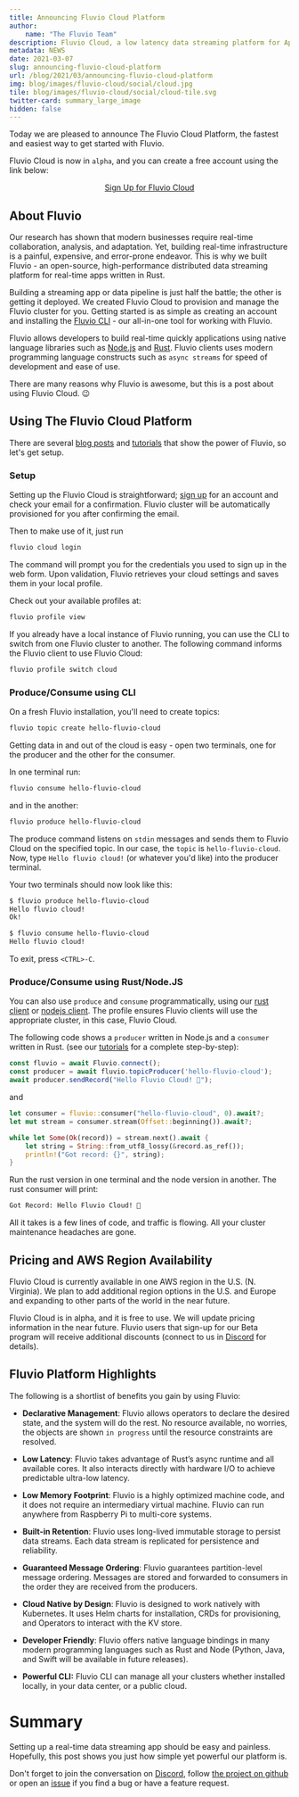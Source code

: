 ```yaml
---
title: Announcing Fluvio Cloud Platform
author:
    name: "The Fluvio Team"
description: Fluvio Cloud, a low latency data streaming platform for App developers like us.
metadata: NEWS
date: 2021-03-07
slug: announcing-fluvio-cloud-platform
url: /blog/2021/03/announcing-fluvio-cloud-platform
img: blog/images/fluvio-cloud/social/cloud.jpg
tile: blog/images/fluvio-cloud/social/cloud-tile.svg
twitter-card: summary_large_image
hidden: false
---
```



Today we are pleased to announce The Fluvio Cloud Platform, the fastest and easiest way to get started with Fluvio.

Fluvio Cloud is now in `alpha`, and you can create a free account using the link below:

<center><a class="btn btn-primary" href="https://cloud.fluvio.io/signup" target="_blank" role="button">Sign Up for Fluvio Cloud</a></center>

## About Fluvio

Our research has shown that modern businesses require real-time collaboration, analysis, and adaptation. Yet, building real-time infrastructure is a painful, expensive, and error-prone endeavor. This is why we built Fluvio - an open-source, high-performance distributed data streaming platform for real-time apps written in Rust.

Building a streaming app or data pipeline is just half the battle; the other is getting it deployed. We created Fluvio Cloud to provision and manage the Fluvio cluster for you. Getting started is as simple as creating an account and installing the [Fluvio CLI] - our all-in-one tool for working with Fluvio.

Fluvio allows developers to build real-time quickly applications using native language libraries such as <a href="https://infinyon.github.io/fluvio-client-node/" target="_blank">Node.js</a> and <a href="https://docs.rs/fluvio/" target="_blank">Rust</a>. Fluvio clients uses modern programming language constructs such as `async streams` for speed of development and ease of use.

There are many reasons why Fluvio is awesome, but this is a post about using Fluvio Cloud. :wink:

[Fluvio CLI]: /docs/getting-started/
[node-js client]: https://github.com/infinyon/fluvio-client-node

## Using The Fluvio Cloud Platform

There are several [blog posts](/blog) and [tutorials](/tutorials) that show the power of Fluvio, so let's get setup.

### Setup

Setting up the Fluvio Cloud is straightforward; <a href="https://cloud.fluvio.io/signup" target="_blank" role="button">sign up</a> for an account and check your email for a confirmation. Fluvio cluster will be automatically provisioned for you after confirming the email.

Then to make use of it, just run

```bash
fluvio cloud login
```

The command will prompt you for the credentials you used to sign up in the web form. Upon validation, Fluvio retrieves your cloud settings and saves them in your local profile. 

Check out your available profiles at:

```bash
fluvio profile view
```

If you already have a local instance of Fluvio running, you can use the CLI to switch from one Fluvio cluster to another. The following command informs the Fluvio client to use Fluvio Cloud:

```bash
fluvio profile switch cloud
```

### Produce/Consume using CLI

On a fresh Fluvio installation, you'll need to create topics:

```bash
fluvio topic create hello-fluvio-cloud
```

Getting data in and out of the cloud is easy - open two terminals, one for the producer and the other for the consumer. 

In one terminal run:

```bash
fluvio consume hello-fluvio-cloud
```

and in the another:

```bash
fluvio produce hello-fluvio-cloud
```

The produce command listens on `stdin` messages and sends them to Fluvio Cloud on the specified topic. In our case, the `topic` is `hello-fluvio-cloud`. Now, type `Hello fluvio cloud!` (or whatever you'd like) into the producer terminal.

Your two terminals should now look like this:

```bash
$ fluvio produce hello-fluvio-cloud
Hello fluvio cloud!
Ok!
```

```bash
$ fluvio consume hello-fluvio-cloud
Hello fluvio cloud!
```

To exit, press `<CTRL>-C`.

### Produce/Consume using Rust/Node.JS

You can also use `produce` and `consume` programmatically, using our [rust
client](https://crates.io/crates/fluvio) or [nodejs
client](https://www.npmjs.com/package/@fluvio/client). The profile ensures Fluvio clients will use the appropriate cluster, in this case, Fluvio Cloud.

The following code shows a `producer` written in Node.js and a `consumer` written in Rust. (see our [tutorials](/tutorials) for a complete step-by-step):

```javascript
const fluvio = await Fluvio.connect();
const producer = await fluvio.topicProducer('hello-fluvio-cloud');
await producer.sendRecord("Hello Fluvio Cloud! 🎉");
```
and

```rust
let consumer = fluvio::consumer("hello-fluvio-cloud", 0).await?;
let mut stream = consumer.stream(Offset::beginning()).await?;

while let Some(Ok(record)) = stream.next().await {
    let string = String::from_utf8_lossy(&record.as_ref());
    println!("Got record: {}", string);
}
```

Run the rust version in one terminal and the node version in another. The rust consumer will print:

```bash
Got Record: Hello Fluvio Cloud! 🎉
```

All it takes is a few lines of code, and traffic is flowing. All your cluster maintenance headaches are gone.

## Pricing and AWS Region Availability

Fluvio Cloud is currently available in one AWS region in the U.S. (N. Virginia). We plan to add additional region options in the U.S. and Europe and expanding to other parts of the world in the near future.

Fluvio Cloud is in alpha, and it is free to use. We will update pricing information in the near future. Fluvio users that sign-up for our Beta program will receive additional discounts (connect to us in [Discord](https://discordapp.com/invite/bBG2dTz) for details).

## Fluvio Platform Highlights

The following is a shortlist of benefits you gain by using Fluvio:

* **Declarative Management**: Fluvio allows operators to declare the desired state,
and the system will do the rest. No resource available, no worries, the objects
are shown `in progress` until the resource constraints are resolved.

* **Low Latency**: Fluvio takes advantage of Rust’s async runtime and all
available cores. It also interacts directly with hardware I/O to achieve
predictable ultra-low latency.

* **Low Memory Footprint**: Fluvio is a highly optimized machine code, and it does
not require an intermediary virtual machine. Fluvio can run anywhere from
Raspberry Pi to multi-core systems.

* **Built-in Retention**: Fluvio uses long-lived immutable storage to persist
data streams. Each data stream is replicated for persistence and reliability.

* **Guaranteed Message Ordering**: Fluvio guarantees partition-level message
ordering. Messages are stored and forwarded to consumers in the order they are
received from the producers.

* **Cloud Native by Design**: Fluvio is designed to work natively with
Kubernetes. It uses Helm charts for installation, CRDs for provisioning, and
Operators to interact with the KV store.

* **Developer Friendly**: Fluvio offers native language bindings in many modern
programming languages such as Rust and Node (Python, Java, and Swift will be available in future releases).

* **Powerful CLI:** Fluvio CLI can manage all your clusters whether
installed locally, in your data center, or a public cloud.


# Summary

Setting up a real-time data streaming app should be easy and painless. Hopefully, this
post shows you just how simple yet powerful our platform is.

Don't forget to join the conversation on
[Discord](https://discordapp.com/invite/bBG2dTz), follow [the project on
github](https://github.com/infinyon/fluvio/watchers) or open an
[issue](https://github.com/infinyon/fluvio/issues) if you find a bug or have a
feature request.
